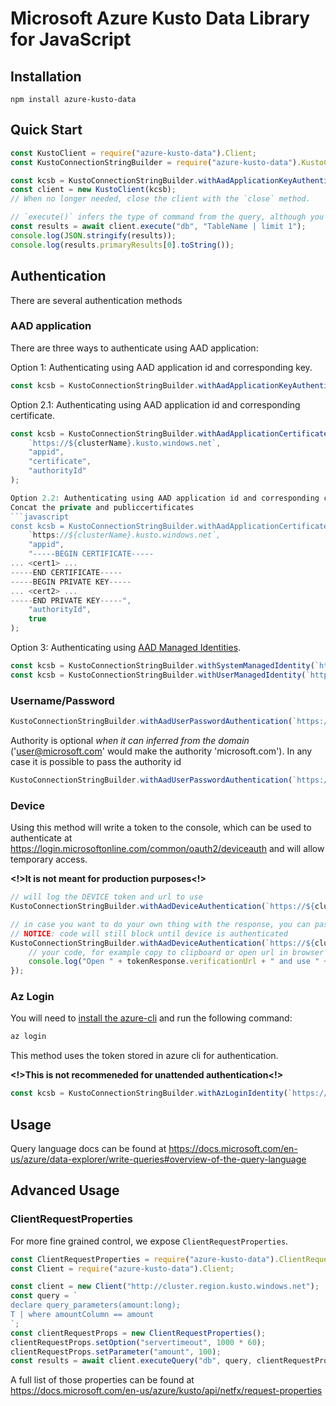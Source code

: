 # Microsoft Azure Kusto Data Library for JavaScript

## Installation

`npm install azure-kusto-data`

## Quick Start

```javascript
const KustoClient = require("azure-kusto-data").Client;
const KustoConnectionStringBuilder = require("azure-kusto-data").KustoConnectionStringBuilder;

const kcsb = KustoConnectionStringBuilder.withAadApplicationKeyAuthentication(`https://${clusterName}.kusto.windows.net`, "appid", "appkey", "authorityId");
const client = new KustoClient(kcsb);
// When no longer needed, close the client with the `close` method.

// `execute()` infers the type of command from the query, although you can also specify the type explicitly using the methods `excuteQuery()`,`executeQueryV1()` or `executeMgmt()`
const results = await client.execute("db", "TableName | limit 1");
console.log(JSON.stringify(results));
console.log(results.primaryResults[0].toString());
```

## Authentication

There are several authentication methods

### AAD application

There are three ways to authenticate using AAD application:

Option 1: Authenticating using AAD application id and corresponding key.

```javascript
const kcsb = KustoConnectionStringBuilder.withAadApplicationKeyAuthentication(`https://${clusterName}.kusto.windows.net`, "appid", "appkey", "authorityId");
```

Option 2.1: Authenticating using AAD application id and corresponding certificate.

```javascript
const kcsb = KustoConnectionStringBuilder.withAadApplicationCertificateAuthentication(
    `https://${clusterName}.kusto.windows.net`,
    "appid",
    "certificate",
    "authorityId"
);

Option 2.2: Authenticating using AAD application id and corresponding certificate with SNI public key.
Concat the private and publiccertificates
```javascript
const kcsb = KustoConnectionStringBuilder.withAadApplicationCertificateAuthentication(
    `https://${clusterName}.kusto.windows.net`,
    "appid",
    "-----BEGIN CERTIFICATE-----
... <cert1> ...
-----END CERTIFICATE-----
-----BEGIN PRIVATE KEY-----
... <cert2> ...
-----END PRIVATE KEY-----",
    "authorityId",
    true
);
```

Option 3: Authenticating using [AAD Managed Identities](https://docs.microsoft.com/en-us/azure/active-directory/managed-identities-azure-resources/overview).

```javascript
const kcsb = KustoConnectionStringBuilder.withSystemManagedIdentity(`https://${clusterName}.kusto.windows.net`);
const kcsb = KustoConnectionStringBuilder.withUserManagedIdentity(`https://${clusterName}.kusto.windows.net`, clientId);
```

### Username/Password

```javascript
KustoConnectionStringBuilder.withAadUserPasswordAuthentication(`https://${clusterName}.kusto.windows.net`, "username", "password");
```

Authority is optional _when it can inferred from the domain_ ('user@microsoft.com' would make the authority 'microsoft.com').
In any case it is possible to pass the authority id

```javascript
KustoConnectionStringBuilder.withAadUserPasswordAuthentication(`https://${clusterName}.kusto.windows.net`, "username", "password", "authorityId");
```

### Device

Using this method will write a token to the console, which can be used to authenticate at https://login.microsoftonline.com/common/oauth2/deviceauth and will allow temporary access.

**<!>It is not meant for production purposes<!>**

```javascript
// will log the DEVICE token and url to use
KustoConnectionStringBuilder.withAadDeviceAuthentication(`https://${clusterName}.kusto.windows.net`, authId);

// in case you want to do your own thing with the response, you can pass a callback
// NOTICE: code will still block until device is authenticated
KustoConnectionStringBuilder.withAadDeviceAuthentication(`https://${clusterName}.kusto.windows.net`, authId, (tokenResponse) => {
    // your code, for example copy to clipboard or open url in browser
    console.log("Open " + tokenResponse.verificationUrl + " and use " + tokenResponse.userCode + " code to authorize.");
});
```

### Az Login

You will need to [install the azure-cli](https://docs.microsoft.com/en-us/cli/azure/install-azure-cli) and run the following command:

```bash
az login
```

This method uses the token stored in azure cli for authentication.

**<!>This is not recommeneded for unattended authentication<!>**

```javascript
const kcsb = KustoConnectionStringBuilder.withAzLoginIdentity(`https://${clusterName}.kusto.windows.net`); // optionally also pass authorityId
```

## Usage

Query language docs can be found at https://docs.microsoft.com/en-us/azure/data-explorer/write-queries#overview-of-the-query-language

## Advanced Usage

### ClientRequestProperties

For more fine grained control, we expose `ClientRequestProperties`.

```javascript
const ClientRequestProperties = require("azure-kusto-data").ClientRequestProperties;
const Client = require("azure-kusto-data").Client;

const client = new Client("http://cluster.region.kusto.windows.net");
const query = `
declare query_parameters(amount:long);
T | where amountColumn == amount
`;
const clientRequestProps = new ClientRequestProperties();
clientRequestProps.setOption("servertimeout", 1000 * 60);
clientRequestProps.setParameter("amount", 100);
const results = await client.executeQuery("db", query, clientRequestProps);
```

A full list of those properties can be found at https://docs.microsoft.com/en-us/azure/kusto/api/netfx/request-properties
